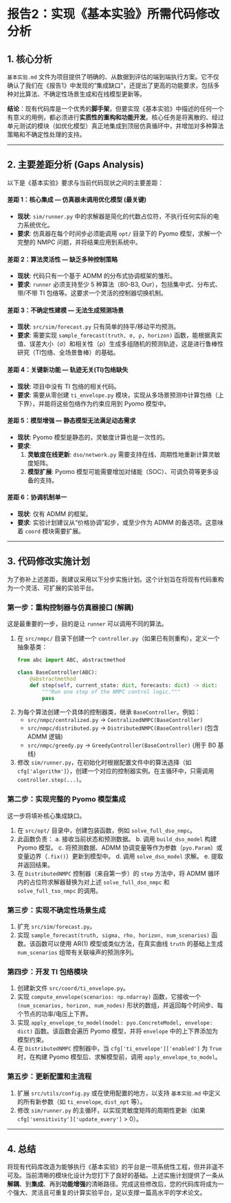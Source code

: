 # 报告2：实现《基本实验》所需代码修改分析

## 1. 核心分析

`基本实验.md` 文件为项目提供了明确的、从数据到评估的端到端执行方案。它不仅确认了我们在《报告1》中发现的“集成缺口”，还提出了更高的功能要求，包括多种对比算法、不确定性场景生成和在线模型更新等。

**结论**：现有代码库是一个优秀的**脚手架**，但要实现《基本实验》中描述的任何一个有意义的用例，都必须进行**实质性的重构和功能开发**。核心任务是将离散的、经过单元测试的模块（如优化模型）真正地集成到顶层仿真循环中，并增加对多种算法策略和不确定性处理的支持。

---

## 2. 主要差距分析 (Gaps Analysis)

以下是《基本实验》要求与当前代码现状之间的主要差距：

#### **差距 1：核心集成 — 仿真器未调用优化模型 (最关键)**
*   **现状**: `sim/runner.py` 中的求解器是简化的代数占位符，不执行任何实际的电力系统优化。
*   **要求**: 仿真器在每个时间步必须能调用 `opt/` 目录下的 Pyomo 模型，求解一个完整的 NMPC 问题，并将结果应用到系统中。

#### **差距 2：算法灵活性 — 缺乏多种控制策略**
*   **现状**: 代码只有一个基于 ADMM 的分布式协调框架的雏形。
*   **要求**: `runner` 必须支持至少 5 种算法（B0-B3, Our），包括集中式、分布式、带/不带 TI 包络等。这要求一个灵活的控制器切换机制。

#### **差距 3：不确定性建模 — 无法生成预测场景**
*   **现状**: `src/sim/forecast.py` 只有简单的持平/移动平均预测。
*   **要求**: 需要实现 `sample_forecast(truth, σ, ρ, horizon)` 函数，能根据真实值、误差大小（σ）和相关性（ρ）生成多组随机的预测轨迹，这是进行鲁棒性研究（TI包络、全场景鲁棒）的基础。

#### **差距 4：关键新功能 — 轨迹无关(TI)包络缺失**
*   **现状**: 项目中没有 TI 包络的相关代码。
*   **要求**: 需要从零创建 `ti_envelope.py` 模块，实现从多场景预测中计算包络（上下界），并能将这些包络作为约束应用到 Pyomo 模型中。

#### **差距 5：模型增强 — 静态模型无法满足动态需求**
*   **现状**: Pyomo 模型是静态的，灵敏度计算也是一次性的。
*   **要求**: 
    1.  **灵敏度在线更新**: `dso/network.py` 需要支持在线、周期性地重新计算灵敏度矩阵。
    2.  **模型扩展**: Pyomo 模型可能需要增加对储能（SOC）、可调负荷等更多设备的支持。

#### **差距 6：协调机制单一**
*   **现状**: 仅有 ADMM 的框架。
*   **要求**: 实验计划建议从“价格协调”起步，或至少作为 ADMM 的备选项。这意味着 `coord` 模块需要扩展。

---

## 3. 代码修改实施计划

为了弥补上述差距，我建议采用以下分步实施计划。这个计划旨在将现有代码重构为一个灵活、可扩展的实验平台。

### **第一步：重构控制器与仿真器接口 (解耦)**

这是最重要的一步，目的是让 `runner` 可以调用不同的算法。

1.  在 `src/nmpc/` 目录下创建一个 `controller.py`（如果已有则重构），定义一个抽象基类：
    ```python
    from abc import ABC, abstractmethod

    class BaseController(ABC):
        @abstractmethod
        def step(self, current_state: dict, forecasts: dict) -> dict:
            """Run one step of the NMPC control logic."""
            pass
    ```
2.  为每个算法创建一个具体的控制器类，继承 `BaseController`。例如：
    *   `src/nmpc/centralized.py` -> `CentralizedNMPC(BaseController)`
    *   `src/nmpc/distributed.py` -> `DistributedNMPC(BaseController)` (包含 ADMM 逻辑)
    *   `src/nmpc/greedy.py` -> `GreedyController(BaseController)` (用于 B0 基线)
3.  修改 `sim/runner.py`，在初始化时根据配置文件中的算法选择（如 `cfg['algorithm']`），创建一个对应的控制器实例。在主循环中，只需调用 `controller.step(...)`。

### **第二步：实现完整的 Pyomo 模型集成**

这一步将填补核心集成缺口。

1.  在 `src/opt/` 目录中，创建包装函数，例如 `solve_full_dso_nmpc`。
2.  此函数负责：
    a. 接收当前状态和预测数据。
    b. 调用 `build_dso_model` 构建 Pyomo 模型。
    c. 将预测数据、ADMM 协调变量等作为参数（`pyo.Param`）或变量边界（`.fix()`）更新到模型中。
    d. 调用 `solve_dso_model` 求解。
    e. 提取并返回结果。
3.  在 `DistributedNMPC` 控制器（来自第一步）的 `step` 方法中，将 ADMM 循环内的占位符求解器替换为对上述 `solve_full_dso_nmpc` 和 `solve_full_tso_nmpc` 的调用。

### **第三步：实现不确定性场景生成**

1.  扩充 `src/sim/forecast.py`。
2.  实现 `sample_forecast(truth, sigma, rho, horizon, num_scenarios)` 函数。该函数可以使用 AR(1) 模型或类似方法，在真实曲线 `truth` 的基础上生成 `num_scenarios` 组带有关联噪声的预测序列。

### **第四步：开发 TI 包络模块**

1.  创建新文件 `src/coord/ti_envelope.py`。
2.  实现 `compute_envelope(scenarios: np.ndarray)` 函数，它接收一个 `(num_scenarios, horizon, num_nodes)` 形状的数组，并返回每个时间步、每个节点的功率/电压上下界。
3.  实现 `apply_envelope_to_model(model: pyo.ConcreteModel, envelope: dict)` 函数。该函数会遍历 Pyomo 模型，并将 `envelope` 中的上下界添加为模型约束。
4.  在 `DistributedNMPC` 控制器中，当 `cfg['ti_envelope']['enabled']` 为 `True` 时，在构建 Pyomo 模型后、求解模型前，调用 `apply_envelope_to_model`。

### **第五步：更新配置和主流程**

1.  扩展 `src/utils/config.py` 或在使用配置的地方，以支持 `基本实验.md` 中定义的所有新参数（如 `ti_envelope`, `dist_opt` 等）。
2.  修改 `sim/runner.py` 的主循环，以实现灵敏度矩阵的周期性更新（如果 `cfg['sensitivity']['update_every']` > 0）。

---

## 4. 总结

将现有代码库改造为能够执行《基本实验》的平台是一项系统性工程，但并非遥不可及。当前清晰的模块化设计为您打下了良好的基础。上述实施计划提供了一条从**解耦**、到**集成**、再到**功能增强**的清晰路径。完成这些修改后，您的代码库将成为一个强大、灵活且可重复的计算实验平台，足以支撑一篇高水平的学术论文。